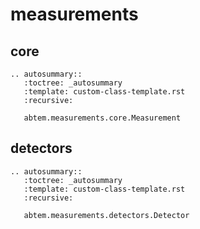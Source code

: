 # measurements

## core
```{eval-rst}
.. autosummary::
   :toctree: _autosummary
   :template: custom-class-template.rst   
   :recursive:
   
   abtem.measurements.core.Measurement   
```

## detectors
```{eval-rst}
.. autosummary::
   :toctree: _autosummary
   :template: custom-class-template.rst   
   :recursive:
   
   abtem.measurements.detectors.Detector
   
```
